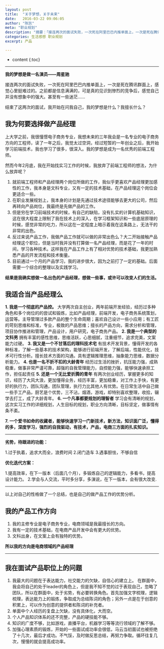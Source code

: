 ```yaml
---
layout: post
title:  "关于梦想，关于未来"
date:   2016-03-22 09:06:05
author: "陈凯"
meta: "职业规划"
description: "摘要：「接连两次的面试失败，一次死在阿里巴巴内推单面上，一次是死在腾讯群面上，感觉心里挺难过的。之前都是信息满满的，可是真的见识到惨烈的竞争后，感觉自己并没有想象中的强大。甚至有一些迷茫……或许我需要重新定义一下自己的方向」"
categories: 生活感想 职业规划
excerpt: 产品

---
```

* content
{:toc}

----
**我的梦想是做一名演员——周星驰**

接连两次的面试失败，一次死在阿里巴巴内推单面上，一次是死在腾讯群面上，感觉心里挺难过的。之前都是信息满满的，可是真的见识到惨烈的竞争后，感觉自己并没有想象中的强大。甚至有一些迷茫……

结束了这两次的面试，我开始在问我自己，我的梦想是什么？我擅长什么？

## 我为何要选择做产品经理

上大学之前，我很憧憬电子商务专业，我想未来的三年我会是一名专业的电子商务方向的工程师，读了一年之后，我觉太过空洞，经过短暂的一年创业之后，我开始学习前端技术，我也学习了很多，很深入。我的梦想是成为一名优秀的前端工程师。

然而今年2月底，我在开始找实习工作的时候，我放弃了前端工程师的想法，为什么放弃呢？
1. 就前端工程师和产品经理两个岗位所做的工作，我似乎更喜欢产品经理更加感性的工作，我本身是文科专业，又有一定的技术基础，在产品经理这个岗位会更适合一些。
2. 在职业发展规划上，我本身的计划是先通过技术途径能够去更大的公司，然后再转向产品岗位，我最终是先做产品的工作。
3. 但是穷在学习前端技术的时候，有自己的缺陷，没有扎实的计算机基础知识，这在很大程度上限制了我在技术上的深入，在学习框架知识和一些底层原理的时候，感觉非常的吃力，所以这在一定程度上暗示着我在这条路上，无法干的非常的出色。
4. 反过来说产品工作，我做产品工作就可以做的非常出色么？大二开始接触产品经理这个职位，但是当时我并没有打算做一名产品经理，而是花了一年的时间，学习各种技术。这样我在产品工作上有了相对优势的技术基础，我更加熟悉产品的开发流程和技术衡量。
5. 目前通过一个月的产品学习，我的进步很大，因为之前打了一定的基础。后面需要一个综合的整理以及实践学习。

**结果是我确实想做一名出色的产品经理，想做一些事，或许可以改变人们的生活。**

## 我适合当产品经理么


**1. 我是一个彻底的产品控。**
    大学两次自主创业，两年前端开发经验，经历过多种角色和多个岗位的的尝试和锻炼，比如产品经理，前端开发，电子商务系统策划，运营等。主导管理过多款产品的整个生命周期；喜欢自己设计一些小应用；有工匠的苛刻思维和标准，专业，极致的产品思维；擅长的产品方向，需求分析和管理，项目协作推进和管理，产品设计，用户研究，电子商务产品。
**2. 我是一个典型的文科男**
    拥有丰富的感性思维，思维活跃，心思细腻，注重细节，追求完美，文案能力过硬。
**3. 我又是一个不甘落后的理科技术宅**
    有技术开发背景，懂得开发的各种标准，了解一些基本的技术架构，能够进行前端开发，了解后端，性能优化，技术可行性分析。擅长技术方面的沟通。具有逻辑推理思维，抽象能力思维，数据分析能力。
**4. 也是一名不折不扣的大龄青年**
    经历过生活的挫折，抗压能力强，成熟稳重，做事非常严谨可靠，超强的自我管理能力，自控能力强，能够快速承担工作，担任起责任
**5. 还是一个无比爱折腾的青年**
    有两次创业经历，掌握更多的知识，经历了大风大浪，更加懂得业务，经历丰富，更加稳重，对工作上手快，有更好的执行力，团队沟通，团队管理，执行力比其他人有优势。在日常生活中自己做一些手工产品，厨艺是个优势，三不沾，烟酒，游戏，却特别喜欢整理，收拾，辍学去打工，成了大龄青年。
**6. 一个凡事都要规划的理智者**
    学习会有清晰的规划，这次实习工作的详细规划，人生目标的规划，职业方向清晰，目标坚定，做事情有条不紊。
    
**7. 一个爱书如命的收藏者，能够快速学习一门新技术，新方法，知识面广泛，懂得的多，深度学习，强烈的自我驱动，有技术，产品，电商三方面的扎实知识。**
___
**劣势，待跟进的功能：**

1.过于执着，追求大而全，浪费时间
2.闭门造车
3.遇事胆怯，不够自信

**优化迭代方案：**

1.提高效率，在下一版本（后面几个月），多锻炼自己的逻辑能力，多看书，提高设计能力。
2.学会与人交流，平时多分享，多演说，在下一版本，会有很大改变.

----
以上对自己的性格做了一个总结，也是自己的做产品工作的优势分析。

## 我的产品工作方向

1. 我的主修专业是电子商务专业，电商领域是我最擅长的方向。
2. 我有一定的技术基础，在电商产品开发中会有更大的优势。
3. 文科出身，在文案上会有独特的优势。

**所以我的方向是电商领域的产品经理**

----

## 我在面试产品职位上的问题

1. 我最大的问题在于表达能力，社交能力的欠缺，自信心的建立上。
在群面中，我会将自己的处于leader的角色上，但是我不知不觉的过于表现自己，忽略了团队，所以在群面中，处于劣势，有必要转换角色。首先加强文字梳理，逻辑梳理，表达能力上的锻炼，争取成为总结陈词的角色；另外一点是在于创意的积累上，可以作为创意的提供者和陈词的补充者。
2. 单面中个人经历的复盘上欠缺，没有具体化，大而空。
3. 个人产品知识体系的还不完整，产品的硬技能不够。
4. 知识的广度不够，比如游戏，直播平台，机器学习等等流行领域的了解不够。
5. 加强心理素质的锻炼，开始的一些面试成功率会很低，马云当初面试也被拒绝了十几次，最后才成功。不气馁，及时做反思总结，再努力争取。循环往复几次，慢慢的就会提高成功率。








